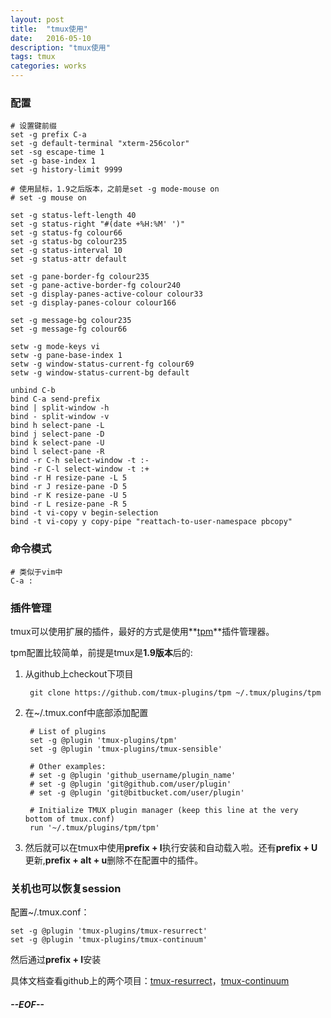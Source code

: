 ```yaml
---
layout: post
title:  "tmux使用"
date:   2016-05-10
description: "tmux使用"
tags: tmux
categories: works
---
```


### 配置
	# 设置键前缀
	set -g prefix C-a
	set -g default-terminal "xterm-256color"
	set -sg escape-time 1
	set -g base-index 1
	set -g history-limit 9999
	
	# 使用鼠标，1.9之后版本，之前是set -g mode-mouse on
	# set -g mouse on

	set -g status-left-length 40
	set -g status-right "#(date +%H:%M' ')"
	set -g status-fg colour66
	set -g status-bg colour235
	set -g status-interval 10
	set -g status-attr default
	
	set -g pane-border-fg colour235
	set -g pane-active-border-fg colour240
	set -g display-panes-active-colour colour33
	set -g display-panes-colour colour166
	
	set -g message-bg colour235
	set -g message-fg colour66
	
	setw -g mode-keys vi
	setw -g pane-base-index 1
	setw -g window-status-current-fg colour69
	setw -g window-status-current-bg default
	
	unbind C-b
	bind C-a send-prefix
	bind | split-window -h
	bind - split-window -v
	bind h select-pane -L
	bind j select-pane -D
	bind k select-pane -U
	bind l select-pane -R
	bind -r C-h select-window -t :-
	bind -r C-l select-window -t :+
	bind -r H resize-pane -L 5
	bind -r J resize-pane -D 5
	bind -r K resize-pane -U 5
	bind -r L resize-pane -R 5
	bind -t vi-copy v begin-selection
	bind -t vi-copy y copy-pipe "reattach-to-user-namespace pbcopy"

### 命令模式
	# 类似于vim中
	C-a :
	
### 插件管理
tmux可以使用扩展的插件，最好的方式是使用**[tpm](https://github.com/tmux-plugins/tpm)**插件管理器。

tpm配置比较简单，前提是tmux是**1.9版本**后的:

1. 从github上checkout下项目
	
		git clone https://github.com/tmux-plugins/tpm ~/.tmux/plugins/tpm
	
2. 在~/.tmux.conf中底部添加配置
	
		# List of plugins
		set -g @plugin 'tmux-plugins/tpm'
		set -g @plugin 'tmux-plugins/tmux-sensible'
		
		# Other examples:
		# set -g @plugin 'github_username/plugin_name'
		# set -g @plugin 'git@github.com/user/plugin'
		# set -g @plugin 'git@bitbucket.com/user/plugin'
		
		# Initialize TMUX plugin manager (keep this line at the very bottom of tmux.conf)
		run '~/.tmux/plugins/tpm/tpm'	

3. 然后就可以在tmux中使用**prefix + I**执行安装和自动载入啦。还有**prefix + U**更新,**prefix + alt + u**删除不在配置中的插件。

### 关机也可以恢复session
配置~/.tmux.conf：
	
	set -g @plugin 'tmux-plugins/tmux-resurrect'
	set -g @plugin 'tmux-plugins/tmux-continuum'
	
然后通过**prefix + I**安装

具体文档查看github上的两个项目：[tmux-resurrect](https://github.com/tmux-plugins/tmux-resurrect)，[tmux-continuum](https://github.com/tmux-plugins/tmux-continuum)

##### --EOF--

